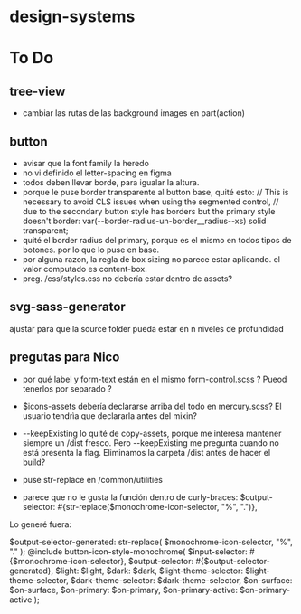 # design-systems

# To Do

## tree-view

- cambiar las rutas de las background images en part(action)

## button

- avisar que la font family la heredo
- no vi definido el letter-spacing en figma
- todos deben llevar borde, para igualar la altura.
- porque le puse border transparente al button base, quité esto:
  // This is necessary to avoid CLS issues when using the segmented control,
  // due to the secondary button style has borders but the primary style doesn't
  border: var(--border-radius-un-border\_\_radius--xs) solid transparent;
- quité el border radius del primary, porque es el mismo en todos tipos de botones. por lo que lo puse en base.
- por alguna razon, la regla de box sizing no parece estar aplicando. el valor computado es content-box.
- preg. /css/styles.css no debería estar dentro de assets?

## svg-sass-generator

ajustar para que la source folder pueda estar en n niveles de profundidad

## pregutas para Nico

- por qué label y form-text están en el mismo form-control.scss ? Pueod tenerlos por separado ?

- $icons-assets debería declararse arriba del todo en mercury.scss? El usuario tendrìa que declararla antes del mixin?

- --keepExisting lo quité de copy-assets, porque me interesa mantener siempre un /dist fresco. Pero --keepExisting me pregunta cuando no está presenta la flag. Eliminamos la carpeta /dist antes de hacer el build?

- puse str-replace en /common/utilities

- parece que no le gusta la función dentro de curly-braces:
  $output-selector: #{str-replace($monochrome-icon-selector, "%", ".")},

Lo generé fuera:

$output-selector-generated: str-replace(
      $monochrome-icon-selector,
      "%",
      "."
    );
@include button-icon-style-monochrome(
  $input-selector: #{$monochrome-icon-selector},
$output-selector: #{$output-selector-generated},
$light: $light,
$dark: $dark,
$light-theme-selector: $light-theme-selector,
$dark-theme-selector: $dark-theme-selector,
$on-surface: $on-surface,
$on-primary: $on-primary,
$on-primary-active: $on-primary-active
);
